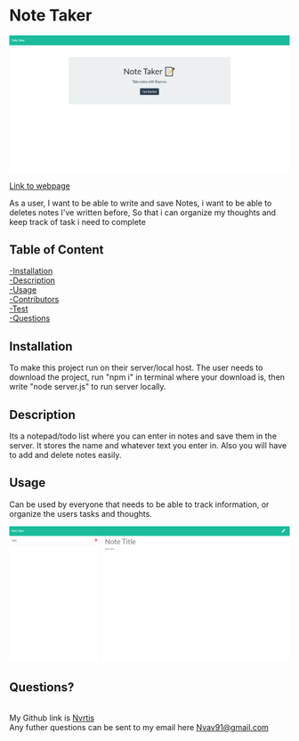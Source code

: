 # Note Taker  
  
  
  
  
  
  
  


  ![Main page](./public/assets/img/main.png)


  [Link to webpage](https://salty-gorge-35909.herokuapp.com/)
  
  As a user, I want to be able to write and save Notes, i want to be able to deletes notes I've written before, So that i can organize my thoughts and keep track of task i need to complete  
    
  ## Table of Content
  [-Installation](#Installation)  
  [-Description](#Description)    
  [-Usage](#Usage)  
  [-Contributors](#Contributors)  
  [-Test](#Test)  
  [-Questions](#Questions)  
  
  
  ## Installation  
  To make this project run on their server/local host. The user needs to download the project, run "npm i" in terminal where your download is, then write "node server.js" to run server locally. 

  ## Description  
  Its a notepad/todo list where you can enter in notes and save them in the server. It stores the name and whatever text you enter in. Also you will have to add and delete notes easily.

  ## Usage  
  Can be used by everyone that needs to be able to track information, or organize the users tasks and thoughts.

  ![Main page](./public/assets/img/note.png)
  
  ## Questions?  
  
  <br/> My Github link is [Nvrtis](https://github.com/Nvrtis)
  <br/> Any futher questions can be sent to my email here  <Nvav91@gmail.com>

